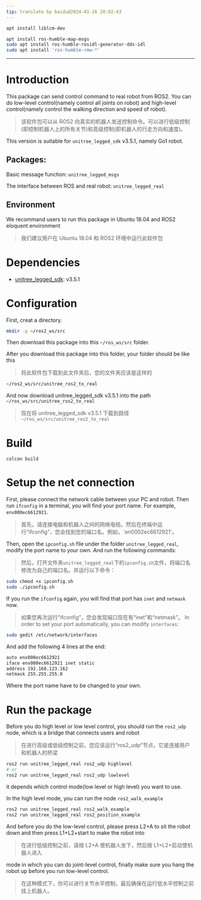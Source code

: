 ```yaml
---
tip: translate by baidu@2024-01-26 20:02:43
---
```


```sh
apt install liblcm-dev
```

```sh
apt install ros-humble-map-msgs
sudo apt install ros-humble-rosidl-generator-dds-idl
sudo apt install 'ros-humble-rmw-*'
```

---

# Introduction

This package can send control command to real robot from ROS2. You can do low-level control(namely control all joints on robot) and high-level control(namely control the walking direction and speed of robot).

> 该软件包可以从 ROS2 向真实的机器人发送控制命令。可以进行低级控制(即控制机器人上的所有关节)和高级控制(即机器人的行走方向和速度)。

This version is suitable for `unitree_legged_sdk` v3.5.1, namely Go1 robot.

## Packages:

Basic message function: `unitree_legged_msgs`

The interface between ROS and real robot: `unitree_legged_real`

## Environment

We recommand users to run this package in Ubuntu 18.04 and ROS2 eloquent environment

> 我们建议用户在 Ubuntu 18.04 和 ROS2 环境中运行此软件包

# Dependencies

- [unitree_legged_sdk](https://github.com/unitreerobotics): v3.5.1

# Configuration

First, creat a directory.

```sh
mkdir -p ~/ros2_ws/src
```

Then download this package into this `~/ros_ws/src` folder.

After you download this package into this folder, your folder should be like this

> 将此软件包下载到此文件夹后，您的文件夹应该是这样的

```sh
~/ros2_ws/src/unitree_ros2_to_real
```

And now download unitree_legged_sdk v3.5.1 into the path `~/ros_ws/src/unitree_ros2_to_real`

> 现在将 unitree_legged_sdk v3.5.1 下载到路径`~/ros_ws/src/unitree_ros2_to_real`

# Build

```
colcon build
```

# Setup the net connection

First, please connect the network cable between your PC and robot. Then run `ifconfig` in a terminal, you will find your port name. For example, `enx000ec6612921`.

> 首先，请连接电脑和机器人之间的网络电缆。然后在终端中运行“ifconfig”，您会找到您的端口名。例如，`en0002ec6612921'。

Then, open the `ipconfig.sh` file under the folder `unitree_legged_real`, modify the port name to your own. And run the following commands:

> 然后，打开文件夹`unitree_legged_real`下的`ipconfig.sh`文件，将端口名修改为自己的端口名。并运行以下命令：

```sh
sudo chmod +x ipconfig.sh
sudo ./ipconfig.sh
```

If you run the `ifconfig` again, you will find that port has `inet` and `netmask` now.

> 如果您再次运行“ifconfig”，您会发现端口现在有“inet”和“netmask”。
> In order to set your port automatically, you can modify `interfaces`:

```sh
sudo gedit /etc/network/interfaces
```

And add the following 4 lines at the end:

```sh
auto enx000ec6612921
iface enx000ec6612921 inet static
address 192.168.123.162
netmask 255.255.255.0
```

Where the port name have to be changed to your own.

# Run the package

Before you do high level or low level control, you should run the `ros2_udp` node, which is a bridge that connects users and robot

> 在进行高级或低级控制之前，您应该运行“ros2_udp”节点，它是连接用户和机器人的桥梁

```sh
ros2 run unitree_legged_real ros2_udp highlevel
# or
ros2 run unitree_legged_real ros2_udp lowlevel
```

it depends which control mode(low level or high level) you want to use.

In the high level mode, you can run the node `ros2_walk_example`

```sh
ros2 run unitree_legged_real ros2_walk_example
ros2 run unitree_legged_real ros2_position_example
```

And before you do the low-level control, please press L2+A to sit the robot down and then press L1+L2+start to make the robot into

> 在进行低级控制之前，请按 L2+A 使机器人坐下，然后按 L1+L2+启动使机器人进入

mode in which you can do joint-level control, finally make sure you hang the robot up before you run low-level control.

> 在这种模式下，你可以进行关节水平控制，最后确保在运行低水平控制之前挂上机器人。

